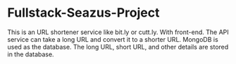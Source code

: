 # Fullstack-Seazus-Project
This is an URL shortener service like bit.ly or cutt.ly. With front-end. The API service can take a long URL and convert it to a shorter URL. MongoDB is used as the database. The long URL, short URL, and other details are stored in the database.
